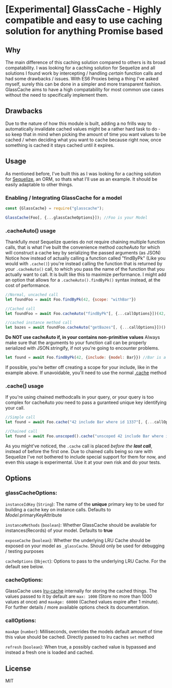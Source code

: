 # [Experimental] GlassCache - Highly compatible and easy to use caching solution for anything Promise based

## Why

The main difference of this caching solution compared to others is its broad compatability. I was looking for a caching solution for Sequelize and all solutions I found work by intercepting / handling *certain* function calls and had some drawbacks / issues. With ES6 Proxies being a thing I've asked myself, surely this can be done in a simpler and more transparent fashion. GlassCache aims to have a high compatability for most common use cases without the need to specifically implement them.

## Drawbacks

Due to the nature of how this module is built, adding a no frills way to automatically invalidate cached values might be a rather hard task to do - so keep that in mind when picking the amount of time you want values to be cached / when deciding what you want to cache because right now, once something is cached it stays cached until it expires.

## Usage

As mentioned before, I've built this as I was looking for a caching solution for [Sequelize](https://github.com/sequelize/sequelize), an ORM, so thats what I'll use as an example. It should be easily adaptable to other things.

### Enabling / Integrating GlassCache for a model

```js
const {GlassCache} = require("glasscache");

GlassCache(Foo[, {...glassCacheOptions}]); //Foo is your Model
```

### .cacheAuto() usage

Thankfully *most* Sequelize queries do not require chaining multiple function calls, that is what I've built the convenience method *cacheAuto* for which will construct a cache key by serializing the passed arguments (as JSON)
Notice how instead of actually calling a function called "findByPk" (Like you would with `.cache()`) you're instead calling the function that is returned by your `.cacheAuto()` call, to which you pass the name of the function that you actually want to call. It is built like this to maximize performance. I might add an option that allows for a `.cacheAuto().findByPk()` syntax instead, at the cost of performance.

```js
//Normal, uncached call
let foundFoo = await Foo.findByPk(42, {scope: "withBar"})

//Cached call
let foundFoo = await Foo.cacheAuto("findByPk"[, {...callOptions}])(42, {scope: "withBar"})

//cached instance method call
let bazes = await foundFoo.cacheAuto("getBazes"[, {...callOptions}])()
```

**Do NOT use cacheAuto if, in your contains non-primitive values**
Always make sure that the arguments to your function call can be properly serialized with JSON.stringify, if not you're going to encounter problems.

```js
let found = await Foo.findByPk(42, {include: {model: Bar}}) //Bar is a model, so a Class / function / object, and might get serialized incorrectly
```

If possible, you're better off creating a scope for your include, like in the example above. If unavoidable, you'll need to use the normal [.cache](#cache-usage) method

### .cache() usage

If you're using chained methodcalls in your query, or your query is too complex for cacheAuto *you* need to pass a guranteed unique key identifying your call.

```js
//Simple call
let found = await Foo.cache("42 include Bar where id 1337"[, {...callOptions}]).findByPk(42, {include: {model: Bar, where: {id: 1337}}})

//Chained call
let found = await Foo.unscoped().cache("unscoped 42 include Bar where id 1337"[, {...callOptions}]).findByPk(42, {include: {model: Bar, where: {id: 1337}}})
```

As you might've noticed, the `.cache` call is placed *before the **last call***, instead of before the first one. Due to chained calls being so rare with Sequelize I've not bothered to include special support for them for now, and even this usage is experimental. Use it at your own risk and do your tests.

## Options

### glassCacheOptions:

`instanceIdKey` (`String`): The name of the **unique** primary key to be used for building a cache key on instance calls. Defaults to *Model*.primaryKeyAttribute

`instanceMethods` (`boolean`): Whether GlassCache should be available for instances(Records) of your model. Defaults to **true**

`exposeCache` (`boolean`): Whether the underlying LRU Cache should be exposed on your model as `_glassCache`. Should only be used for debugging / testing purposes

`cacheOptions` (`Object`): Options to pass to the underlying LRU Cache. For the default see below.

### cacheOptions:

GlassCache uses [lru-cache](https://www.npmjs.com/package/lru-cache) internally for storing the cached things. The values passed to it by default are `max: 1000` (Store no more than 1000 values at once) and `maxAge: 60000` (Cached values expire after 1 minute). For further details / more available options check its documentation.

### callOptions:

`maxAge` (`number`): Milliseconds, overrides the models default amount of time this value should be cached. Directly passed to lru caches `set` method

`refresh` (`boolean`): When true, a possibly cached value is bypassed and instead a fresh one is loaded and cached.

## License

MIT